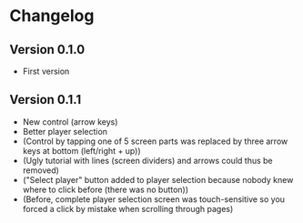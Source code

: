 # Changelog

## Version 0.1.0

 * First version
 
## Version 0.1.1

 * New control (arrow keys)
 * Better player selection
 * (Control by tapping one of 5 screen parts was replaced by three arrow keys at bottom (left/right + up))
 * (Ugly tutorial with lines (screen dividers) and arrows could thus be removed)
 * ("Select player" button added to player selection because nobody knew where to click before (there was no button))
 * (Before, complete player selection screen was touch-sensitive so you forced a click by mistake when scrolling through pages)
